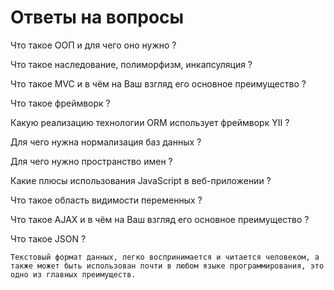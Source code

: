 # Ответы на вопросы

Что такое ООП и для чего оно нужно ? 

Что такое наследование, полиморфизм, инкапсуляция ?

Что такое MVC и в чём на Ваш взгляд его основное преимущество ?

Что такое фреймворк ?

Какую реализацию технологии ORM использует фреймворк YII ?

Для чего нужна нормализация баз данных ? 

Для чего нужно пространство имен ? 

Какие плюсы использования JavaScript в веб-приложении ?

Что такое область видимости переменных ? 

Что такое AJAX и в чём на Ваш взгляд его основное преимущество ? 

Что такое JSON ? 

    Текстовый формат данных, легко воспринимается и читается человеком, а также может быть использован почти в любом языке программирования, это одно из главных преимуществ.


